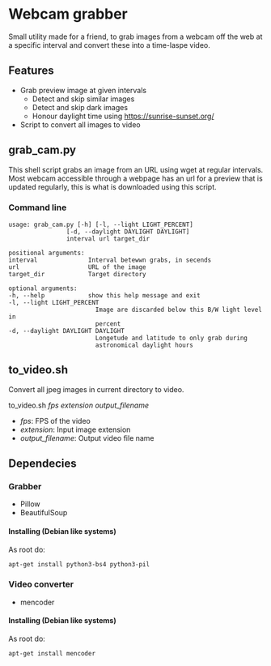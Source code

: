 # Webcam grabber

Small utility made for a friend, to grab images from a webcam off the web at
a specific interval and convert these into a time-laspe video.

## Features

* Grab preview image at given intervals
    * Detect and skip similar images
    * Detect and skip dark images
    * Honour daylight time using https://sunrise-sunset.org/
* Script to convert all images to video

## grab_cam.py

This shell script grabs an image from an URL using wget at regular intervals.
Most webcam accessible through a webpage has an url for a preview that is updated
regularly, this is what is downloaded using this script.

### Command line

    usage: grab_cam.py [-h] [-l, --light LIGHT_PERCENT]
                    [-d, --daylight DAYLIGHT DAYLIGHT]
                    interval url target_dir

    positional arguments:
    interval              Interval betewwn grabs, in secends
    url                   URL of the image
    target_dir            Target directory

    optional arguments:
    -h, --help            show this help message and exit
    -l, --light LIGHT_PERCENT
                            Image are discarded below this B/W light level in
                            percent
    -d, --daylight DAYLIGHT DAYLIGHT
                            Longetude and latitude to only grab during
                            astronomical daylight hours


## to_video.sh

Convert all jpeg images in current directory to video.

 to_video.sh *fps* *extension* *output_filename*

* *fps*: FPS of the video
* *extension*: Input image extension
* *output_filename*: Output video file name

## Dependecies

### Grabber

* Pillow
* BeautifulSoup

#### Installing (Debian like systems)

As root do:

    apt-get install python3-bs4 python3-pil

### Video converter

* mencoder

#### Installing (Debian like systems)

As root do:

    apt-get install mencoder 
